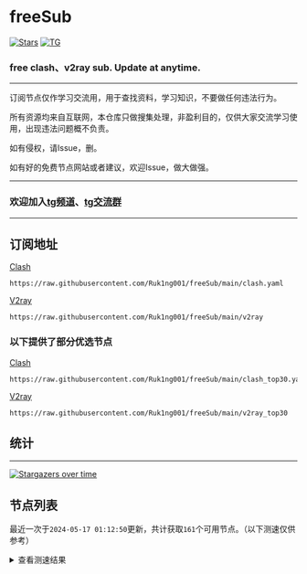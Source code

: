 # freeSub
[![Stars](https://img.shields.io/github/stars/Ruk1ng001/freeSub)](https://github.com/Ruk1ng001/freeSub/stargazers)
[![TG](https://img.shields.io/badge/Telegram-gray?logo=Telegram)](https://t.me/Ruk1ng001)
### free clash、v2ray sub. Update at anytime.

---

订阅节点仅作学习交流用，用于查找资料，学习知识，不要做任何违法行为。

所有资源均来自互联网，本仓库只做搜集处理，非盈利目的，仅供大家交流学习使用，出现违法问题概不负责。

如有侵权，请Issue，删。

如有好的免费节点网站或者建议，欢迎Issue，做大做强。

---

### 欢迎加入[tg频道](https://t.me/Ruk1ng001)、[tg交流群](https://t.me/+-e-b04EE5Cw2NmU1)

---

## 订阅地址
[Clash](https://raw.githubusercontent.com/Ruk1ng001/freeSub/main/clash.yaml)
```
https://raw.githubusercontent.com/Ruk1ng001/freeSub/main/clash.yaml
```
[V2ray](https://raw.githubusercontent.com/Ruk1ng001/freeSub/main/v2ray)
```
https://raw.githubusercontent.com/Ruk1ng001/freeSub/main/v2ray
```
### 以下提供了部分优选节点

[Clash](https://raw.githubusercontent.com/Ruk1ng001/freeSub/main/clash_top30.yaml)
```
https://raw.githubusercontent.com/Ruk1ng001/freeSub/main/clash_top30.yaml
```
[V2ray](https://raw.githubusercontent.com/Ruk1ng001/freeSub/main/v2ray_top30)
```
https://raw.githubusercontent.com/Ruk1ng001/freeSub/main/v2ray_top30
```

## 统计

---

[![Stargazers over time](https://starchart.cc/Ruk1ng001/freeSub.svg)](https://starchart.cc/Ruk1ng001/freeSub)

## 节点列表

最近一次于`2024-05-17 01:12:50`更新，共计获取`161`个可用节点。（以下测速仅供参考）

<details> <summary>查看测速结果</summary>

| 序号 | 节点 | 带宽 | 延迟 |
|:--:|:--:|:--:|:--:|
 | 1 | github.com/Ruk1ng001_2219471856 | 1.87MB/s | 337.00ms |
 | 2 | github.com/Ruk1ng001_1788757087 | 1.27MB/s | 355.00ms |
 | 3 | github.com/Ruk1ng001_1278174278 | 1.25MB/s | 534.00ms |
 | 4 | github.com/Ruk1ng001_777700868 | 1.25MB/s | 432.00ms |
 | 5 | github.com/Ruk1ng001_2788918013 | 1.15MB/s | 558.00ms |
 | 6 | github.com/Ruk1ng001_986862858 | 1.07MB/s | 474.00ms |
 | 7 | github.com/Ruk1ng001_2686558329 | 980.37KB/s | 718.00ms |
 | 8 | github.com/Ruk1ng001_2065061458 | 949.40KB/s | 629.00ms |
 | 9 | github.com/Ruk1ng001_1362631350 | 931.24KB/s | 606.00ms |
 | 10 | github.com/Ruk1ng001_1238702783 | 899.52KB/s | 801.00ms |
 | 11 | github.com/Ruk1ng001_3222756092 | 867.15KB/s | 587.00ms |
 | 12 | github.com/Ruk1ng001_3061610628 | 842.33KB/s | 622.00ms |
 | 13 | github.com/Ruk1ng001_3812234658 | 751.83KB/s | 928.00ms |
 | 14 | github.com/Ruk1ng001_3718927122 | 737.41KB/s | 383.00ms |
 | 15 | github.com/Ruk1ng001_1760749712 | 731.41KB/s | 920.00ms |
 | 16 | github.com/Ruk1ng001_3934250345 | 727.79KB/s | 649.00ms |
 | 17 | github.com/Ruk1ng001_2245605695 | 708.91KB/s | 364.00ms |
 | 18 | github.com/Ruk1ng001_786321744 | 707.12KB/s | 763.00ms |
 | 19 | github.com/Ruk1ng001_1863450152 | 696.70KB/s | 776.00ms |
 | 20 | github.com/Ruk1ng001_3047180838 | 695.87KB/s | 793.00ms |
 | 21 | github.com/Ruk1ng001_2371445929 | 690.63KB/s | 793.00ms |
 | 22 | github.com/Ruk1ng001_676950183 | 689.11KB/s | 824.00ms |
 | 23 | github.com/Ruk1ng001_4179390442 | 672.53KB/s | 773.00ms |
 | 24 | github.com/Ruk1ng001_4140861531 | 653.11KB/s | 682.00ms |
 | 25 | github.com/Ruk1ng001_1855538875 | 652.39KB/s | 561.00ms |
 | 26 | github.com/Ruk1ng001_1392211285 | 647.13KB/s | 904.00ms |
 | 27 | github.com/Ruk1ng001_3980191233 | 644.39KB/s | 820.00ms |
 | 28 | github.com/Ruk1ng001_2148851601 | 643.18KB/s | 819.00ms |
 | 29 | github.com/Ruk1ng001_796916901 | 638.59KB/s | 843.00ms |
 | 30 | github.com/Ruk1ng001_34491053 | 635.19KB/s | 854.00ms |
 | 31 | github.com/Ruk1ng001_4064182189 | 630.38KB/s | 642.00ms |
 | 32 | github.com/Ruk1ng001_2021478874 | 625.30KB/s | 527.00ms |
 | 33 | github.com/Ruk1ng001_3838167272 | 622.95KB/s | 780.00ms |
 | 34 | github.com/Ruk1ng001_893342127 | 618.23KB/s | 918.00ms |
 | 35 | github.com/Ruk1ng001_684904524 | 598.57KB/s | 942.00ms |
 | 36 | github.com/Ruk1ng001_3009165724 | 597.99KB/s | 912.00ms |
 | 37 | github.com/Ruk1ng001_946995412 | 594.24KB/s | 851.00ms |
 | 38 | github.com/Ruk1ng001_2690750277 | 593.88KB/s | 738.00ms |
 | 39 | github.com/Ruk1ng001_2109727073 | 588.41KB/s | 899.00ms |
 | 40 | github.com/Ruk1ng001_1833249146 | 585.77KB/s | 1000.00ms |
 | 41 | github.com/Ruk1ng001_3026161419 | 578.00KB/s | 783.00ms |
 | 42 | github.com/Ruk1ng001_459534470 | 573.72KB/s | 1284.00ms |
 | 43 | github.com/Ruk1ng001_1472351678 | 558.54KB/s | 1294.00ms |
 | 44 | github.com/Ruk1ng001_2194615537 | 554.82KB/s | 1320.00ms |
 | 45 | github.com/Ruk1ng001_2308501734 | 550.89KB/s | 1371.00ms |
 | 46 | github.com/Ruk1ng001_3907987010 | 527.41KB/s | 716.00ms |
 | 47 | github.com/Ruk1ng001_3827769526 | 515.00KB/s | 891.00ms |
 | 48 | github.com/Ruk1ng001_3293006801 | 504.51KB/s | 1684.00ms |
 | 49 | github.com/Ruk1ng001_4063309201 | 483.46KB/s | 1618.00ms |
 | 50 | github.com/Ruk1ng001_672420405 | 478.36KB/s | 1257.00ms |
 | 51 | github.com/Ruk1ng001_2013146544 | 471.14KB/s | 846.00ms |
 | 52 | github.com/Ruk1ng001_1079250985 | 469.98KB/s | 1399.00ms |
 | 53 | github.com/Ruk1ng001_1391223984 | 453.17KB/s | 910.00ms |
 | 54 | github.com/Ruk1ng001_198615707 | 451.85KB/s | 1047.00ms |
 | 55 | github.com/Ruk1ng001_2209507385 | 449.93KB/s | 1810.00ms |
 | 56 | github.com/Ruk1ng001_2684276998 | 447.70KB/s | 1120.00ms |
 | 57 | github.com/Ruk1ng001_2284366738 | 441.98KB/s | 1780.00ms |
 | 58 | github.com/Ruk1ng001_1388672434 | 440.86KB/s | 1681.00ms |
 | 59 | github.com/Ruk1ng001_1108544810 | 439.77KB/s | 857.00ms |
 | 60 | github.com/Ruk1ng001_2145981711 | 436.81KB/s | 1673.00ms |
 | 61 | github.com/Ruk1ng001_2210519284 | 432.90KB/s | 1826.00ms |
 | 62 | github.com/Ruk1ng001_1679372950 | 420.65KB/s | 1833.00ms |
 | 63 | github.com/Ruk1ng001_3257535635 | 419.87KB/s | 1463.00ms |
 | 64 | github.com/Ruk1ng001_3866751030 | 418.52KB/s | 1554.00ms |
 | 65 | github.com/Ruk1ng001_2962427332 | 404.65KB/s | 1343.00ms |
 | 66 | github.com/Ruk1ng001_535696422 | 390.85KB/s | 1515.00ms |
 | 67 | github.com/Ruk1ng001_2547079726 | 387.17KB/s | 1678.00ms |
 | 68 | github.com/Ruk1ng001_2447258477 | 382.43KB/s | 264.00ms |
 | 69 | github.com/Ruk1ng001_1034331182 | 382.04KB/s | 1621.00ms |
 | 70 | github.com/Ruk1ng001_3877054379 | 370.57KB/s | 1474.00ms |
 | 71 | github.com/Ruk1ng001_50509899 | 368.19KB/s | 1361.00ms |
 | 72 | github.com/Ruk1ng001_1708283347 | 366.73KB/s | 655.00ms |
 | 73 | github.com/Ruk1ng001_3387269693 | 366.35KB/s | 1602.00ms |
 | 74 | github.com/Ruk1ng001_2218194186 | 366.02KB/s | 1756.00ms |
 | 75 | github.com/Ruk1ng001_3009028260 | 356.82KB/s | 876.00ms |
 | 76 | github.com/Ruk1ng001_4225185103 | 346.19KB/s | 1078.00ms |
 | 77 | github.com/Ruk1ng001_3549260583 | 339.58KB/s | 1799.00ms |
 | 78 | github.com/Ruk1ng001_1132634313 | 339.52KB/s | 1363.00ms |
 | 79 | github.com/Ruk1ng001_2560504633 | 338.40KB/s | 1663.00ms |
 | 80 | github.com/Ruk1ng001_1964030541 | 335.55KB/s | 1136.00ms |
 | 81 | github.com/Ruk1ng001_1942992351 | 330.54KB/s | 2414.00ms |
 | 82 | github.com/Ruk1ng001_1616468470 | 323.58KB/s | 1546.00ms |
 | 83 | github.com/Ruk1ng001_648444954 | 322.32KB/s | 500.00ms |
 | 84 | github.com/Ruk1ng001_2475310270 | 311.89KB/s | 1476.00ms |
 | 85 | github.com/Ruk1ng001_3540856638 | 311.49KB/s | 1227.00ms |
 | 86 | github.com/Ruk1ng001_4107558521 | 311.38KB/s | 1624.00ms |
 | 87 | github.com/Ruk1ng001_2885853846 | 310.07KB/s | 1845.00ms |
 | 88 | github.com/Ruk1ng001_1422081840 | 306.75KB/s | 1936.00ms |
 | 89 | github.com/Ruk1ng001_24015290 | 298.17KB/s | 1422.00ms |
 | 90 | github.com/Ruk1ng001_3878535274 | 293.19KB/s | 2546.00ms |
 | 91 | github.com/Ruk1ng001_3007123315 | 285.99KB/s | 2411.00ms |
 | 92 | github.com/Ruk1ng001_1295306959 | 280.67KB/s | 1724.00ms |
 | 93 | github.com/Ruk1ng001_3617853271 | 280.06KB/s | 2126.00ms |
 | 94 | github.com/Ruk1ng001_2054894954 | 280.05KB/s | 1330.00ms |
 | 95 | github.com/Ruk1ng001_2922861312 | 274.19KB/s | 1556.00ms |
 | 96 | github.com/Ruk1ng001_3469316866 | 272.75KB/s | 1395.00ms |
 | 97 | github.com/Ruk1ng001_295479432 | 260.00KB/s | 1878.00ms |
 | 98 | github.com/Ruk1ng001_368365411 | 255.73KB/s | 1224.00ms |
 | 99 | github.com/Ruk1ng001_3362580199 | 253.69KB/s | 1183.00ms |
 | 100 | github.com/Ruk1ng001_4135834119 | 243.46KB/s | 1701.00ms |
 | 101 | github.com/Ruk1ng001_1397889987 | 237.03KB/s | 1727.00ms |
 | 102 | github.com/Ruk1ng001_1228391208 | 232.07KB/s | 2010.00ms |
 | 103 | github.com/Ruk1ng001_1875876616 | 231.65KB/s | 1230.00ms |
 | 104 | github.com/Ruk1ng001_3142684192 | 228.58KB/s | 1222.00ms |
 | 105 | github.com/Ruk1ng001_3319258598 | 213.88KB/s | 1404.00ms |
 | 106 | github.com/Ruk1ng001_1949834308 | 194.23KB/s | 1175.00ms |
 | 107 | github.com/Ruk1ng001_1711123433 | 192.83KB/s | 946.00ms |
 | 108 | github.com/Ruk1ng001_1903292082 | 191.84KB/s | 1078.00ms |
 | 109 | github.com/Ruk1ng001_3446704851 | 164.98KB/s | 1282.00ms |
 | 110 | github.com/Ruk1ng001_1733174884 | 162.39KB/s | 2286.00ms |
 | 111 | github.com/Ruk1ng001_2725052174 | 157.00KB/s | 787.00ms |
 | 112 | github.com/Ruk1ng001_3626312513 | 152.63KB/s | 273.00ms |
 | 113 | github.com/Ruk1ng001_3775252751 | 146.22KB/s | 1332.00ms |
 | 114 | github.com/Ruk1ng001_3557028703 | 135.54KB/s | 1579.00ms |
 | 115 | github.com/Ruk1ng001_1673641397 | 133.58KB/s | 1510.00ms |
 | 116 | github.com/Ruk1ng001_3837465009 | 132.23KB/s | 298.00ms |
 | 117 | github.com/Ruk1ng001_961392496 | 127.46KB/s | 648.00ms |
 | 118 | github.com/Ruk1ng001_2386156489 | 118.07KB/s | 1298.00ms |
 | 119 | github.com/Ruk1ng001_1542644257 | 115.94KB/s | 1344.00ms |
 | 120 | github.com/Ruk1ng001_2605417371 | 108.29KB/s | 1940.00ms |
 | 121 | github.com/Ruk1ng001_1551530121 | 104.62KB/s | 1595.00ms |
 | 122 | github.com/Ruk1ng001_3087988507 | 102.95KB/s | 2035.00ms |
 | 123 | github.com/Ruk1ng001_2424377176 | 94.96KB/s | 1347.00ms |
 | 124 | github.com/Ruk1ng001_351015876 | 92.58KB/s | 1561.00ms |
 | 125 | github.com/Ruk1ng001_202220772 | 89.72KB/s | 1018.00ms |
 | 126 | github.com/Ruk1ng001_711096051 | 86.90KB/s | 1245.00ms |
 | 127 | github.com/Ruk1ng001_536822818 | 84.97KB/s | 191.00ms |
 | 128 | github.com/Ruk1ng001_2269129838 | 84.96KB/s | 395.00ms |
 | 129 | github.com/Ruk1ng001_2997387401 | 84.42KB/s | 2343.00ms |
 | 130 | github.com/Ruk1ng001_3622565782 | 81.88KB/s | 1678.00ms |
 | 131 | github.com/Ruk1ng001_3681621484 | 81.55KB/s | 1637.00ms |
 | 132 | github.com/Ruk1ng001_1308962382 | 78.01KB/s | 1491.00ms |
 | 133 | github.com/Ruk1ng001_2528650115 | 77.07KB/s | 1862.00ms |
 | 134 | github.com/Ruk1ng001_1151839670 | 73.85KB/s | 1338.00ms |
 | 135 | github.com/Ruk1ng001_653881927 | 70.53KB/s | 2833.00ms |
 | 136 | github.com/Ruk1ng001_3749175554 | 69.98KB/s | 1387.00ms |
 | 137 | github.com/Ruk1ng001_3308827420 | 68.65KB/s | 1857.00ms |
 | 138 | github.com/Ruk1ng001_342913673 | 66.90KB/s | 1643.00ms |
 | 139 | github.com/Ruk1ng001_3499179898 | 66.74KB/s | 1556.00ms |
 | 140 | github.com/Ruk1ng001_4254612172 | 66.44KB/s | 2217.00ms |
 | 141 | github.com/Ruk1ng001_3212328957 | 65.49KB/s | 545.00ms |
 | 142 | github.com/Ruk1ng001_1443729558 | 65.23KB/s | 1519.00ms |
 | 143 | github.com/Ruk1ng001_3900170868 | 65.12KB/s | 557.00ms |
 | 144 | github.com/Ruk1ng001_3372547913 | 63.44KB/s | 1784.00ms |
 | 145 | github.com/Ruk1ng001_452157341 | 61.71KB/s | 231.00ms |
 | 146 | github.com/Ruk1ng001_3321698845 | 60.46KB/s | 2558.00ms |
 | 147 | github.com/Ruk1ng001_1126910244 | 55.25KB/s | 1006.00ms |
 | 148 | github.com/Ruk1ng001_1091569262 | 54.37KB/s | 1449.00ms |
 | 149 | github.com/Ruk1ng001_4221750867 | 53.31KB/s | 2048.00ms |
 | 150 |  | N/A | N/A |
 | 151 |  | N/A | N/A |
 | 152 |  | N/A | N/A |
 | 153 |  | N/A | N/A |
 | 154 |  | N/A | N/A |
 | 155 |  | N/A | N/A |
 | 156 |  | N/A | N/A |
 | 157 |  | N/A | N/A |
 | 158 |  | N/A | N/A |
 | 159 |  | N/A | N/A |
 | 160 |  | N/A | N/A |
 | 161 |  | N/A | N/A |


</details>